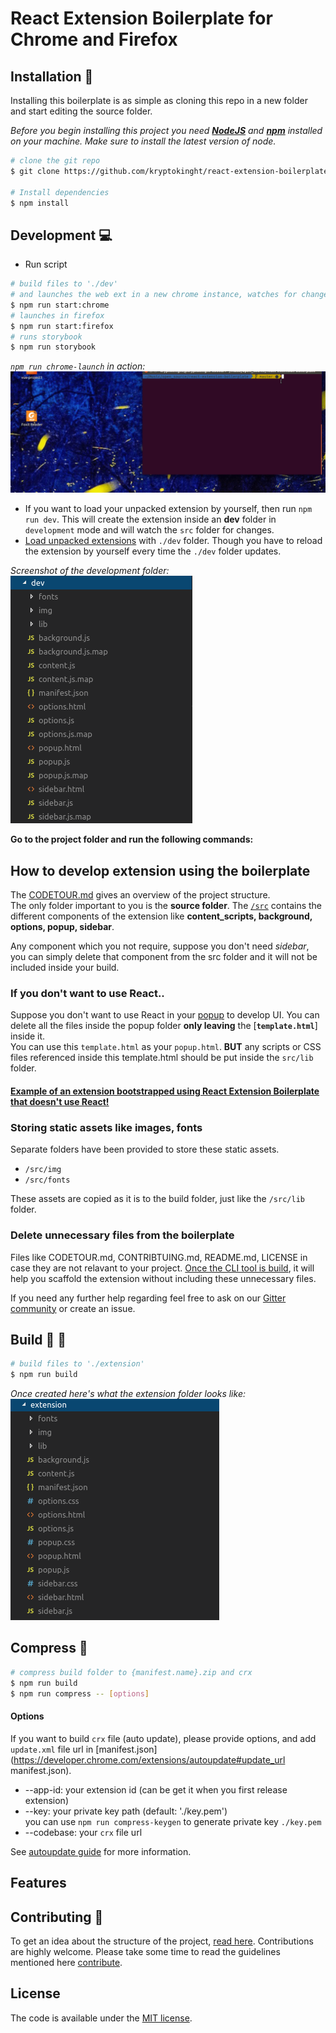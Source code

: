 # React Extension Boilerplate for Chrome and Firefox

## Installation :checkered_flag:

Installing this boilerplate is as simple as cloning this repo in a new folder and start editing the source folder.

*Before you begin installing this project you need [**NodeJS**](https://nodejs.org/en/) and [**npm**](https://www.npmjs.com/get-npm) installed on your machine. Make sure to install the latest version of node.*

```bash
# clone the git repo
$ git clone https://github.com/kryptokinght/react-extension-boilerplate.git

# Install dependencies
$ npm install
```

## Development :computer:

* Run script
```bash
# build files to './dev' 
# and launches the web ext in a new chrome instance, watches for changes and updates
$ npm run start:chrome
# launches in firefox
$ npm run start:firefox
# runs storybook
$ npm run storybook
```
*`npm run chrome-launch` in action:*
![dev gif](screenshots/ext_boiler.gif)

* If you want to load your unpacked extension by yourself, then run `npm run dev`. This will create the extension inside an **dev** folder in `development` mode and will watch the `src` folder for changes.   
* [Load unpacked extensions](https://developer.chrome.com/extensions/getstarted#unpacked) with `./dev` folder. Though you have to reload the extension by yourself every time the `./dev` folder updates.

*Screenshot of the development folder:*
<br/>
![dev folder screenshot](screenshots/dev_ext.png)

**Go to the project folder and run the following commands:** 

## How to develop extension using the boilerplate

The [CODETOUR.md](CODETOUR.md) gives an overview of the project structure.
<br/>
The only folder important to you is the **source folder**. The [`/src`](src) contains the different components of the extension like **content_scripts, background, options, popup, sidebar**. 

Any component which you not require, suppose you don't need *sidebar*, you can simply delete that component from the src folder and it will not be included inside your build.

### If you don't want to use React..

Suppose you don't want to use React in your [popup](src/popup) to develop UI. You can delete all the files inside the popup folder **only leaving** the [**`template.html`**] inside it. <br/>
You can use this `template.html` as your `popup.html`. **BUT** any scripts or CSS files referenced inside this template.html should be put inside the `src/lib` folder.<br/>

#### [Example of an extension bootstrapped using React Extension Boilerplate that doesn't use React!](https://github.com/kryptokinght/react-extension-boilerplate-example)  

### Storing static assets like images, fonts

Separate folders have been provided to store these static assets. 
* `/src/img`
* `/src/fonts`
  
These assets are copied as it is to the build folder, just like the `/src/lib` folder.

### Delete unnecessary files from the boilerplate

Files like CODETOUR.md, CONTRIBTUING.md, README.md, LICENSE in case they are not relavant to your project. [Once the CLI tool is build](https://github.com/kryptokinght/react-extension-boilerplate/issues/4), it will help you scaffold the extension without including these unnecessary files.

If you need any further help regarding feel free to ask on our [Gitter community](https://gitter.im/react-boilerplate-extension/community) or create an issue.



## Build :wrench: :hammer:

```bash
# build files to './extension'
$ npm run build
```
*Once created here's what the extension folder looks like:*
<br/>
![Extension folder](screenshots/extension_structure.png)


## Compress :nut_and_bolt: 

```bash
# compress build folder to {manifest.name}.zip and crx
$ npm run build
$ npm run compress -- [options]
```

#### Options

If you want to build `crx` file (auto update), please provide options, and add `update.xml` file url in [manifest.json](https://developer.chrome.com/extensions/autoupdate#update_url manifest.json).

* --app-id: your extension id (can be get it when you first release extension)
* --key: your private key path (default: './key.pem')  
  you can use `npm run compress-keygen` to generate private key `./key.pem`
* --codebase: your `crx` file url

See [autoupdate guide](https://developer.chrome.com/extensions/autoupdate) for more information.

## Features

## Contributing :tada:

To get an idea about the structure of the project, [read here](CODETOUR.md).
Contributions are highly welcome. Please take some time to read the guidelines mentioned here [contribute](CONTRIBUTING.md).


## License

The code is available under the [MIT license](LICENSE).
